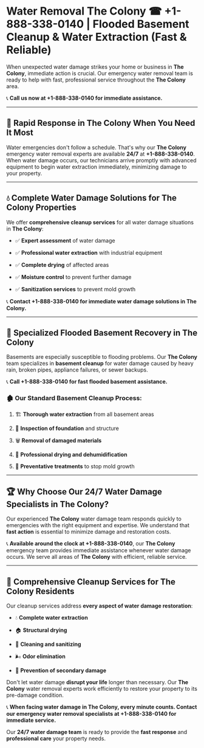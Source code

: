 # Water Removal The Colony ☎ +1-888-338-0140 | Flooded Basement Cleanup & Water Extraction (Fast & Reliable)

When unexpected water damage strikes your home or business in **The Colony**, immediate action is crucial. Our emergency water removal team is ready to help with fast, professional service throughout the **The Colony** area. 

📞 **Call us now at +1-888-338-0140 for immediate assistance.**
---
## 🚀 Rapid Response in The Colony When You Need It Most
Water emergencies don't follow a schedule. That's why our **The Colony** emergency water removal experts are available **24/7** at **+1-888-338-0140**. When water damage occurs, our technicians arrive promptly with advanced equipment to begin water extraction immediately, minimizing damage to your property.
---
## 💧 Complete Water Damage Solutions for The Colony Properties
We offer **comprehensive cleanup services** for all water damage situations in **The Colony**:
- ✅ **Expert assessment** of water damage  
- ✅ **Professional water extraction** with industrial equipment  
- ✅ **Complete drying** of affected areas  
- ✅ **Moisture control** to prevent further damage  
- ✅ **Sanitization services** to prevent mold growth  
📞 **Contact +1-888-338-0140 for immediate water damage solutions in The Colony.**
---
## 🌊 Specialized Flooded Basement Recovery in The Colony
Basements are especially susceptible to flooding problems. Our **The Colony** team specializes in **basement cleanup** for water damage caused by heavy rain, broken pipes, appliance failures, or sewer backups. 
📞 **Call +1-888-338-0140 for fast flooded basement assistance.**
### 🏚️ Our Standard Basement Cleanup Process:
1. 🏗️ **Thorough water extraction** from all basement areas  
2. 🔎 **Inspection of foundation** and structure  
3. 🗑️ **Removal of damaged materials**  
4. 💨 **Professional drying and dehumidification**  
5. 🚫 **Preventative treatments** to stop mold growth  
---
## 🏆 Why Choose Our 24/7 Water Damage Specialists in The Colony?
Our experienced **The Colony** water damage team responds quickly to emergencies with the right equipment and expertise. We understand that **fast action** is essential to minimize damage and restoration costs.
📞 **Available around the clock at +1-888-338-0140**, our **The Colony** emergency team provides immediate assistance whenever water damage occurs. We serve all areas of **The Colony** with efficient, reliable service.
---
## 🧹 Comprehensive Cleanup Services for The Colony Residents
Our cleanup services address **every aspect of water damage restoration**:
- 💧 **Complete water extraction**  
- 🏠 **Structural drying**  
- 🧼 **Cleaning and sanitizing**  
- 🌬️ **Odor elimination**  
- 🚫 **Prevention of secondary damage**  
Don't let water damage **disrupt your life** longer than necessary. Our **The Colony** water removal experts work efficiently to restore your property to its pre-damage condition.
📞 **When facing water damage in The Colony, every minute counts. Contact our emergency water removal specialists at +1-888-338-0140 for immediate service.**
Our **24/7 water damage team** is ready to provide the **fast response** and **professional care** your property needs.
